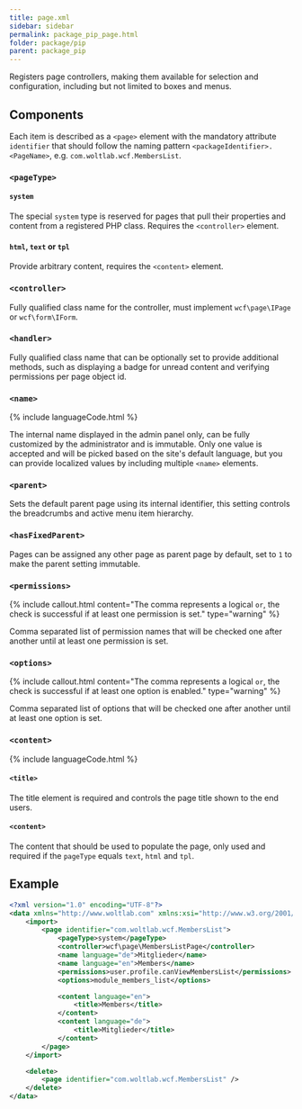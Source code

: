 ```yaml
---
title: page.xml
sidebar: sidebar
permalink: package_pip_page.html
folder: package/pip
parent: package_pip
---
```


Registers page controllers, making them available for selection and configuration, including but not limited to boxes and menus.

## Components

Each item is described as a `<page>` element with the mandatory attribute `identifier` that should follow the naming pattern `<packageIdentifier>.<PageName>`, e.g. `com.woltlab.wcf.MembersList`.

### `<pageType>`

#### `system`

The special `system` type is reserved for pages that pull their properties and content from a registered PHP class. Requires the `<controller>` element.

#### `html`, `text` or `tpl`

Provide arbitrary content, requires the `<content>` element.

### `<controller>`

Fully qualified class name for the controller, must implement `wcf\page\IPage` or `wcf\form\IForm`.

### `<handler>`

Fully qualified class name that can be optionally set to provide additional methods, such as displaying a badge for unread content and verifying permissions per page object id.

### `<name>`

{% include languageCode.html %}

The internal name displayed in the admin panel only, can be fully customized by the administrator and is immutable. Only one value is accepted and will be picked based on the site's default language, but you can provide localized values by including multiple `<name>` elements.

### `<parent>`

Sets the default parent page using its internal identifier, this setting controls the breadcrumbs and active menu item hierarchy.

### `<hasFixedParent>`

Pages can be assigned any other page as parent page by default, set to `1` to make the parent setting immutable.

### `<permissions>`

{% include callout.html content="The comma represents a logical `or`, the check is successful if at least one permission is set." type="warning" %}

Comma separated list of permission names that will be checked one after another until at least one permission is set.

### `<options>`

{% include callout.html content="The comma represents a logical `or`, the check is successful if at least one option is enabled." type="warning" %}

Comma separated list of options that will be checked one after another until at least one option is set.

### `<content>`

{% include languageCode.html %}

#### `<title>`

The title element is required and controls the page title shown to the end users.

#### `<content>`

The content that should be used to populate the page, only used and required if the `pageType` equals `text`, `html` and `tpl`.


## Example

```xml
<?xml version="1.0" encoding="UTF-8"?>
<data xmlns="http://www.woltlab.com" xmlns:xsi="http://www.w3.org/2001/XMLSchema-instance" xsi:schemaLocation="http://www.woltlab.com http://www.woltlab.com/XSD/vortex/page.xsd">
    <import>
        <page identifier="com.woltlab.wcf.MembersList">
            <pageType>system</pageType>
            <controller>wcf\page\MembersListPage</controller>
            <name language="de">Mitglieder</name>
            <name language="en">Members</name>
            <permissions>user.profile.canViewMembersList</permissions>
            <options>module_members_list</options>

            <content language="en">
                <title>Members</title>
            </content>
            <content language="de">
                <title>Mitglieder</title>
            </content>
        </page>
    </import>

    <delete>
        <page identifier="com.woltlab.wcf.MembersList" />
    </delete>
</data>
```

